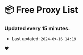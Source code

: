 # :package: Free Proxy List
### Updated every 15 minutes.

- Last updated: `2024-09-16 14:19`

:heart:

